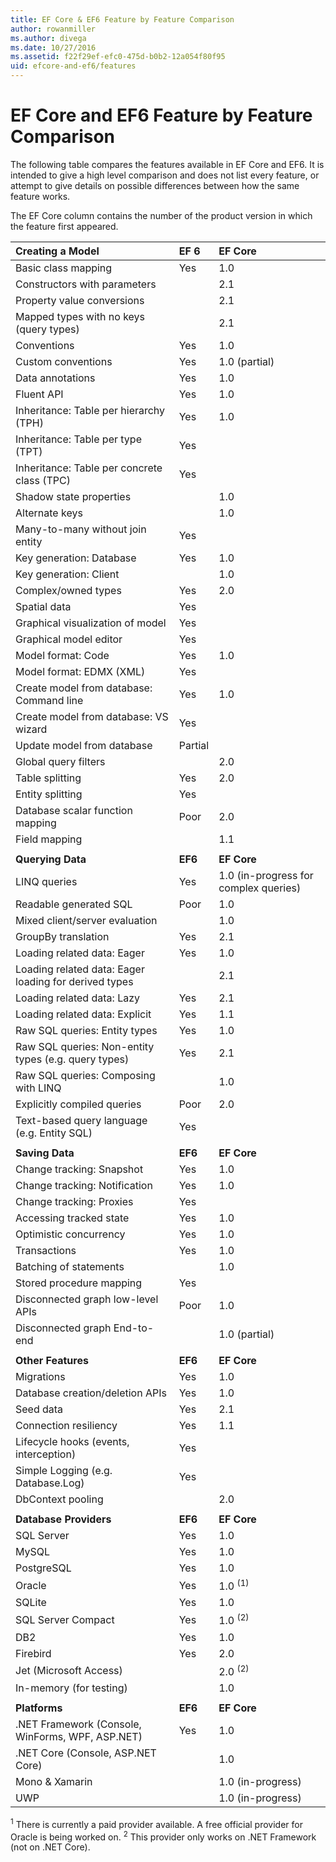 ```yaml
---
title: EF Core & EF6 Feature by Feature Comparison
author: rowanmiller
ms.author: divega
ms.date: 10/27/2016
ms.assetid: f22f29ef-efc0-475d-b0b2-12a054f80f95
uid: efcore-and-ef6/features
---
```


# EF Core and EF6 Feature by Feature Comparison

The following table compares the features available in EF Core and EF6. It is intended to give a high level comparison and does not list every feature, or attempt to give details on possible differences between how the same feature works.

The EF Core column contains the number of the product version in which the feature first appeared.

| **Creating a Model**                                  | **EF 6** | **EF Core**                           |
|:------------------------------------------------------|:---------|:--------------------------------------|
| Basic class mapping                                   | Yes      | 1.0                                   |
| Constructors with parameters                          |          | 2.1                                   |
| Property value conversions                            |          | 2.1                                   |
| Mapped types with no keys (query types)               |          | 2.1                                   |
| Conventions                                           | Yes      | 1.0                                   |
| Custom conventions                                    | Yes      | 1.0 (partial)                         |
| Data annotations                                      | Yes      | 1.0                                   |
| Fluent API                                            | Yes      | 1.0                                   |
| Inheritance: Table per hierarchy (TPH)                | Yes      | 1.0                                   |
| Inheritance: Table per type (TPT)                     | Yes      |                                       |
| Inheritance: Table per concrete class (TPC)           | Yes      |                                       |
| Shadow state properties                               |          | 1.0                                   |
| Alternate keys                                        |          | 1.0                                   |
| Many-to-many without join entity                      | Yes      |                                       |
| Key generation: Database                              | Yes      | 1.0                                   |
| Key generation: Client                                |          | 1.0                                   |
| Complex/owned types                                   | Yes      | 2.0                                   |
| Spatial data                                          | Yes      |                                       |
| Graphical visualization of model                      | Yes      |                                       |
| Graphical model editor                                | Yes      |                                       |
| Model format: Code                                    | Yes      | 1.0                                   |
| Model format: EDMX (XML)                              | Yes      |                                       |
| Create model from database: Command line              | Yes      | 1.0                                   |
| Create model from database: VS wizard                 | Yes      |                                       |
| Update model from database                            | Partial  |                                       |
| Global query filters                                  |          | 2.0                                   |
| Table splitting                                       | Yes      | 2.0                                   |
| Entity splitting                                      | Yes      |                                       |
| Database scalar function mapping                      | Poor     | 2.0                                   |
| Field mapping                                         |          | 1.1                                   |
|                                                       |          |                                       |
| **Querying Data**                                     | **EF6**  | **EF Core**                           |
| LINQ queries                                          | Yes      | 1.0 (in-progress for complex queries) |
| Readable generated SQL                                | Poor     | 1.0                                   |
| Mixed client/server evaluation                        |          | 1.0                                   |
| GroupBy translation                                   | Yes      | 2.1                                   |
| Loading related data: Eager                           | Yes      | 1.0                                   |
| Loading related data: Eager loading for derived types |          | 2.1                                   |
| Loading related data: Lazy                            | Yes      | 2.1                                   |
| Loading related data: Explicit                        | Yes      | 1.1                                   |
| Raw SQL queries: Entity types                         | Yes      | 1.0                                   |
| Raw SQL queries: Non-entity types (e.g. query types)  | Yes      | 2.1                                   |
| Raw SQL queries: Composing with LINQ                  |          | 1.0                                   |
| Explicitly compiled queries                           | Poor     | 2.0                                   |
| Text-based query language (e.g. Entity SQL)           | Yes      |                                       |
|                                                       |          |                                       |
| **Saving Data**                                       | **EF6**  | **EF Core**                           |
| Change tracking: Snapshot                             | Yes      | 1.0                                   |
| Change tracking: Notification                         | Yes      | 1.0                                   |
| Change tracking: Proxies                              | Yes      |                                       |
| Accessing tracked state                               | Yes      | 1.0                                   |
| Optimistic concurrency                                | Yes      | 1.0                                   |
| Transactions                                          | Yes      | 1.0                                   |
| Batching of statements                                |          | 1.0                                   |
| Stored procedure mapping                              | Yes      |                                       |
| Disconnected graph low-level APIs                     | Poor     | 1.0                                   |
| Disconnected graph End-to-end                         |          | 1.0 (partial)                         |
|                                                       |          |                                       |
| **Other Features**                                    | **EF6**  | **EF Core**                           |
| Migrations                                            | Yes      | 1.0                                   |
| Database creation/deletion APIs                       | Yes      | 1.0                                   |
| Seed data                                             | Yes      | 2.1                                   |
| Connection resiliency                                 | Yes      | 1.1                                   |
| Lifecycle hooks (events, interception)                | Yes      |                                       |
| Simple Logging (e.g. Database.Log)                    | Yes      |                                       |
| DbContext pooling                                     |          | 2.0                                   |
|                                                       |          |                                       |
| **Database Providers**                                | **EF6**  | **EF Core**                           |
| SQL Server                                            | Yes      | 1.0                                   |
| MySQL                                                 | Yes      | 1.0                                   |
| PostgreSQL                                            | Yes      | 1.0                                   |
| Oracle                                                | Yes      | 1.0 <sup>(1)</sup>                    |
| SQLite                                                | Yes      | 1.0                                   |
| SQL Server Compact                                    | Yes      | 1.0 <sup>(2)</sup>                    |
| DB2                                                   | Yes      | 1.0                                   |
| Firebird                                              | Yes      | 2.0                                   |
| Jet (Microsoft Access)                                |          | 2.0 <sup>(2)</sup>                    |
| In-memory (for testing)                               |          | 1.0                                   |
|                                                       |          |                                       |
| **Platforms**                                         | **EF6**  | **EF Core**                           |
| .NET Framework (Console, WinForms, WPF, ASP.NET)      | Yes      | 1.0                                   |
| .NET Core (Console, ASP.NET Core)                     |          | 1.0                                   |
| Mono & Xamarin                                        |          | 1.0 (in-progress)                     |
| UWP                                                   |          | 1.0 (in-progress)                     |

<sup>1</sup> There is currently a paid provider available. A free official provider for Oracle is being worked on.
<sup>2</sup> This provider only works on .NET Framework (not on .NET Core).

